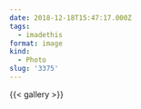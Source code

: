 ```yaml
---
date: 2018-12-18T15:47:17.000Z
tags:
  - imadethis
format: image
kind:
  - Photo
slug: '3375'
---
```


{{< gallery >}}